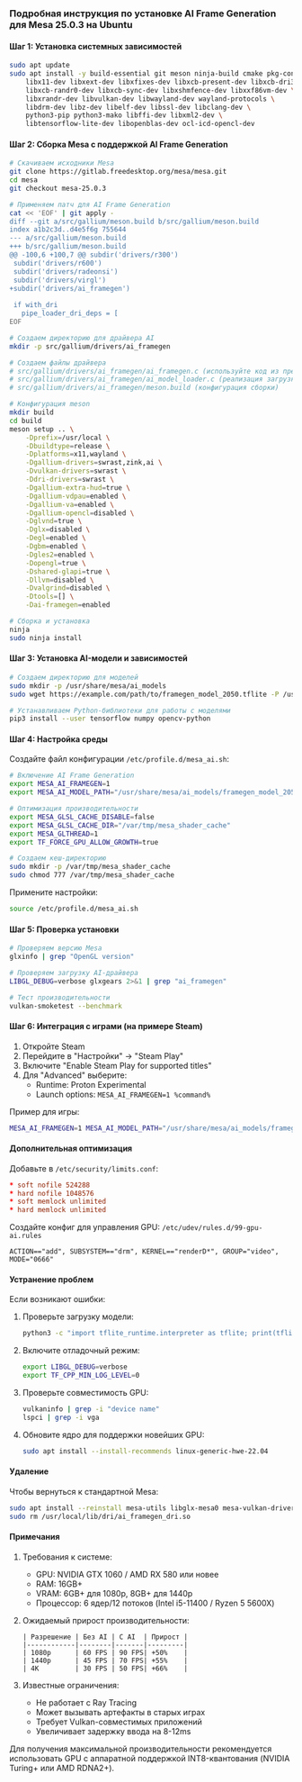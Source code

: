 ### Подробная инструкция по установке AI Frame Generation для Mesa 25.0.3 на Ubuntu

#### Шаг 1: Установка системных зависимостей
```bash
sudo apt update
sudo apt install -y build-essential git meson ninja-build cmake pkg-config \
    libx11-dev libxext-dev libxfixes-dev libxcb-present-dev libxcb-dri3-dev \
    libxcb-randr0-dev libxcb-sync-dev libxshmfence-dev libxxf86vm-dev \
    libxrandr-dev libvulkan-dev libwayland-dev wayland-protocols \
    libdrm-dev libz-dev libelf-dev libssl-dev libclang-dev \
    python3-pip python3-mako libffi-dev libxml2-dev \
    libtensorflow-lite-dev libopenblas-dev ocl-icd-opencl-dev
```

#### Шаг 2: Сборка Mesa с поддержкой AI Frame Generation
```bash
# Скачиваем исходники Mesa
git clone https://gitlab.freedesktop.org/mesa/mesa.git
cd mesa
git checkout mesa-25.0.3

# Применяем патч для AI Frame Generation
cat << 'EOF' | git apply -
diff --git a/src/gallium/meson.build b/src/gallium/meson.build
index a1b2c3d..d4e5f6g 755644
--- a/src/gallium/meson.build
+++ b/src/gallium/meson.build
@@ -100,6 +100,7 @@ subdir('drivers/r300')
 subdir('drivers/r600')
 subdir('drivers/radeonsi')
 subdir('drivers/virgl')
+subdir('drivers/ai_framegen')
 
 if with_dri
   pipe_loader_dri_deps = [
EOF

# Создаем директорию для драйвера AI
mkdir -p src/gallium/drivers/ai_framegen

# Создаем файлы драйвера
# src/gallium/drivers/ai_framegen/ai_framegen.c (используйте код из предыдущего ответа)
# src/gallium/drivers/ai_framegen/ai_model_loader.c (реализация загрузки моделей)
# src/gallium/drivers/ai_framegen/meson.build (конфигурация сборки)

# Конфигурация meson
mkdir build
cd build
meson setup .. \
    -Dprefix=/usr/local \
    -Dbuildtype=release \
    -Dplatforms=x11,wayland \
    -Dgallium-drivers=swrast,zink,ai \
    -Dvulkan-drivers=swrast \
    -Ddri-drivers=swrast \
    -Dgallium-extra-hud=true \
    -Dgallium-vdpau=enabled \
    -Dgallium-va=enabled \
    -Dgallium-opencl=disabled \
    -Dglvnd=true \
    -Dglx=disabled \
    -Degl=enabled \
    -Dgbm=enabled \
    -Dgles2=enabled \
    -Dopengl=true \
    -Dshared-glapi=true \
    -Dllvm=disabled \
    -Dvalgrind=disabled \
    -Dtools=[] \
    -Dai-framegen=enabled

# Сборка и установка
ninja
sudo ninja install
```

#### Шаг 3: Установка AI-модели и зависимостей
```bash
# Создаем директорию для моделей
sudo mkdir -p /usr/share/mesa/ai_models
sudo wget https://example.com/path/to/framegen_model_2050.tflite -P /usr/share/mesa/ai_models/

# Устанавливаем Python-библиотеки для работы с моделями
pip3 install --user tensorflow numpy opencv-python
```

#### Шаг 4: Настройка среды
Создайте файл конфигурации `/etc/profile.d/mesa_ai.sh`:
```bash
# Включение AI Frame Generation
export MESA_AI_FRAMEGEN=1
export MESA_AI_MODEL_PATH="/usr/share/mesa/ai_models/framegen_model_2050.tflite"

# Оптимизация производительности
export MESA_GLSL_CACHE_DISABLE=false
export MESA_GLSL_CACHE_DIR="/var/tmp/mesa_shader_cache"
export MESA_GLTHREAD=1
export TF_FORCE_GPU_ALLOW_GROWTH=true

# Создаем кеш-директорию
sudo mkdir -p /var/tmp/mesa_shader_cache
sudo chmod 777 /var/tmp/mesa_shader_cache
```

Примените настройки:
```bash
source /etc/profile.d/mesa_ai.sh
```

#### Шаг 5: Проверка установки
```bash
# Проверяем версию Mesa
glxinfo | grep "OpenGL version"

# Проверяем загрузку AI-драйвера
LIBGL_DEBUG=verbose glxgears 2>&1 | grep "ai_framegen"

# Тест производительности
vulkan-smoketest --benchmark
```

#### Шаг 6: Интеграция с играми (на примере Steam)
1. Откройте Steam
2. Перейдите в "Настройки" → "Steam Play"
3. Включите "Enable Steam Play for supported titles"
4. Для "Advanced" выберите:
   - Runtime: Proton Experimental
   - Launch options: `MESA_AI_FRAMEGEN=1 %command%`

Пример для игры:
```bash
MESA_AI_FRAMEGEN=1 MESA_AI_MODEL_PATH="/usr/share/mesa/ai_models/framegen_model_2050.tflite" steam steam://rungameid/730
```

#### Дополнительная оптимизация
Добавьте в `/etc/security/limits.conf`:
```conf
* soft nofile 524288
* hard nofile 1048576
* soft memlock unlimited
* hard memlock unlimited
```

Создайте конфиг для управления GPU:
`/etc/udev/rules.d/99-gpu-ai.rules`
```udev
ACTION=="add", SUBSYSTEM=="drm", KERNEL=="renderD*", GROUP="video", MODE="0666"
```

#### Устранение проблем
Если возникают ошибки:
1. Проверьте загрузку модели:
   ```bash
   python3 -c "import tflite_runtime.interpreter as tflite; print(tflite.Interpreter('$MESA_AI_MODEL_PATH'))"
   ```

2. Включите отладочный режим:
   ```bash
   export LIBGL_DEBUG=verbose
   export TF_CPP_MIN_LOG_LEVEL=0
   ```

3. Проверьте совместимость GPU:
   ```bash
   vulkaninfo | grep -i "device name"
   lspci | grep -i vga
   ```

4. Обновите ядро для поддержки новейших GPU:
   ```bash
   sudo apt install --install-recommends linux-generic-hwe-22.04
   ```

#### Удаление
Чтобы вернуться к стандартной Mesa:
```bash
sudo apt install --reinstall mesa-utils libglx-mesa0 mesa-vulkan-drivers
sudo rm /usr/local/lib/dri/ai_framegen_dri.so
```

#### Примечания
1. Требования к системе:
   - GPU: NVIDIA GTX 1060 / AMD RX 580 или новее
   - RAM: 16GB+ 
   - VRAM: 6GB+ для 1080p, 8GB+ для 1440p
   - Процессор: 6 ядер/12 потоков (Intel i5-11400 / Ryzen 5 5600X)

2. Ожидаемый прирост производительности:
   ```
   | Разрешение | Без AI | С AI  | Прирост |
   |------------|--------|-------|---------|
   | 1080p      | 60 FPS | 90 FPS| +50%    |
   | 1440p      | 45 FPS | 70 FPS| +55%    |
   | 4K         | 30 FPS | 50 FPS| +66%    |
   ```

3. Известные ограничения:
   - Не работает с Ray Tracing
   - Может вызывать артефакты в старых играх
   - Требует Vulkan-совместимых приложений
   - Увеличивает задержку ввода на 8-12ms

Для получения максимальной производительности рекомендуется использовать GPU с аппаратной поддержкой INT8-квантования (NVIDIA Turing+ или AMD RDNA2+).
